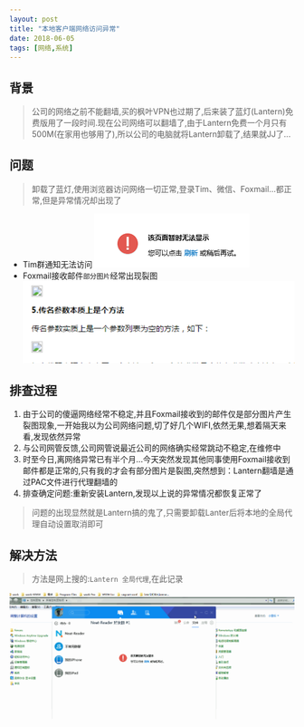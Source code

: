 ```yaml
---
layout: post
title: "本地客户端网络访问异常"
date: 2018-06-05
tags: [网络,系统]
---
```


## 背景
> 公司的网络之前不能翻墙,买的枫叶VPN也过期了,后来装了蓝灯(Lantern)免费版用了一段时间.现在公司网络可以翻墙了,由于Lantern免费一个月只有500M(在家用也够用了),所以公司的电脑就将Lantern卸载了,结果就JJ了...

## 问题
> 卸载了蓝灯,使用浏览器访问网络一切正常,登录Tim、微信、Foxmail...都正常,但是异常情况却出现了

- Tim群通知无法访问
![Tim群通知无法访问](/images/article/internet/internet-error.png)
- Foxmail接收邮件`部分图片`经常出现裂图
![图片出现裂图](/images/article/internet/split-img.png)

## 排查过程
1. 由于公司的傻逼网络经常不稳定,并且Foxmail接收到的邮件仅是部分图片产生裂图现象,一开始我以为公司网络问题,切了好几个WIFI,依然无果,想着隔天来看,发现依然异常
2. 与公司网管反馈,公司网管说最近公司的网络确实经常跳动不稳定,在维修中
3. 时至今日,离网络异常已有半个月...今天突然发现其他同事使用Foxmail接收到邮件都是正常的,只有我的才会有部分图片是裂图,突然想到：Lantern翻墙是通过PAC文件进行代理翻墙的
4. 排查确定问题:重新安装Lantern,发现以上说的异常情况都恢复正常了

> 问题的出现显然就是Lantern搞的鬼了,只需要卸载Lanter后将本地的全局代理自动设置取消即可

## 解决方法
> 方法是网上搜的:`Lantern 全局代理`,在此记录

![取消Lantern全局代理设置](/images/article/internet/cancel_lantern_global_proxy_setting.gif)